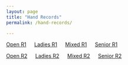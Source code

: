 ```yaml
---
layout: page
title: "Hand Records"
permalink: /hand-records/

---
```


[Open R1](./hand-records/open_r1.pdf) &emsp; [Ladies R1](./hand-records/ladies_r1.pdf) &emsp; [Mixed R1](./hand-records/mixed_r1.pdf) &emsp; [Senior R1](./hand-records/senior_r1.pdf)

[Open R2](./hand-records/open_r2.pdf) &emsp; [Ladies R2](./hand-records/ladies_r2.pdf) &emsp; [Mixed R2](./hand-records/mixed_r2.pdf) &emsp; [Senior R2](./hand-records/senior_r2.pdf)

